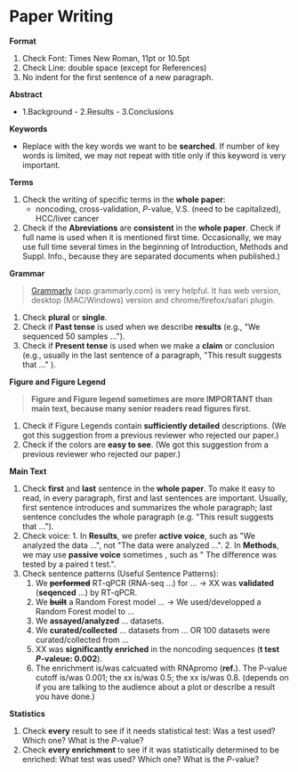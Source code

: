 # Paper Writing

**Format**

1. Check Font: Times New Roman, 11pt or 10.5pt
2. Check Line: double space \(except for References\)
3. No indent for the first sentence of a new paragraph.

**Abstract**

* 1.Background - 2.Results - 3.Conclusions

**Keywords**

* Replace with the key words we want to be **searched**. If number of key words is limited, we may not repeat with title only if this keyword is very important.

**Terms**

1. Check the writing of specific terms in the **whole paper**:
   * noncoding, cross-validation, _P_-value, V.S. \(need to be capitalized\), HCC/liver cancer
2. Check if the **Abreviations** are **consistent** in the **whole paper**. Check if full name is used when it is mentioned first time. Occasionally, we may use full time several times in the beginning of Introduction, Methods and Suppl. Info., because they are separated documents when published.\)

**Grammar**

> [Grammarly](https://app.grammarly.com) \(app.grammarly.com\) is very helpful. It has web version, desktop \(MAC/Windows\) version and chrome/firefox/safari plugin.

1. Check **plural** or **single**.
2. Check if **Past tense** is used when we describe **results** \(e.g., "We sequenced 50 samples ..."\).
3. Check if **Present tense** is used when we make a **claim** or conclusion \(e.g., usually in the last sentence of a paragraph, "This result suggests that …" \).

**Figure and Figure Legend**

> **Figure and Figure legend sometimes are more IMPORTANT than main text, because many senior readers read figures first.**

1. Check if Figure Legends contain **sufficiently detailed** descriptions. \(We got this suggestion from a previous reviewer who rejected our paper.\)
2. Check if the colors are **easy to see**.  \(We got this suggestion from a previous reviewer who rejected our paper.\)

**Main Text**

1. Check **first** and **last** sentence in the **whole paper**. To make it easy to read, in every paragraph, first and last sentences are important. Usually, first sentence introduces and summarizes the whole paragraph; last sentence concludes the whole paragraph \(e.g. "This result suggests that ..."\).
2. Check voice: 1. In **Results**, we prefer **active voice**, such as "We analyzed the data …", not "The data were analyzed …". 2. In **Methods**, we may use **passive voice** sometimes , such as " The difference was tested by a paired t test.".
3. Check sentence patterns \(Useful Sentence Patterns\):
   1. We ~~**performed**~~ RT-qPCR \(RNA-seq …\) for … → XX was **validated** \(**seqenced** ...\) by RT-qPCR.
   2. We ~~**built**~~ a Random Forest model … → We used/developped a Random Forest model to …
   3. We **assayed/analyzed** … datasets.
   4. We **curated/collected** … datasets from … OR 100 datasets were curated/collected from ...
   5. XX was **significantly enriched** in the noncoding sequences \(**t test** _**P**_**-valeue: 0.002**\).
   6. The enrichment is/was calcuated with RNApromo \(**ref.**\). The P-value cutoff is/was 0.001; the xx is/was 0.5; the xx is/was 0.8. \(depends on if you are talking to the audience about a plot or describe a result you have done.\)

**Statistics**

1. Check **every** result to see if it needs statistical test: Was a test used? Which one? What is the _P_-value?
2. Check  **every enrichment** to see if it was statistically determined to be enriched:  What test was used? Which one? What is the _P_-value?

